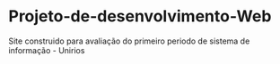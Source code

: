 # Projeto-de-desenvolvimento-Web
Site construido para avaliação do primeiro periodo de sistema de informação - Unirios
